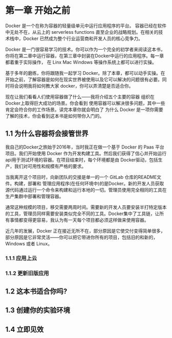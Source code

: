 # 第一章 开始之前

Docker 是一个在称为容器的轻量级单元中运行应用程序的平台。
容器已经在软件中无处不在，从云上的 serverless functions 直至企业的战略规划。在相关的技术栈中，Docker 已然成为整个行业运营商和开发人员的核心竞争力。

Docker 是一门很容易学习的技术。你可以作为一个完全的初学者来阅读这本书，你将在第二章中运行容器，在第三章中封装在Docker中运行的应用程序。每一章都着重于实际操作，
在 Linx Mac Windows 等操作系统上都可以进行实操。

基于多年的磨练，你将跟随我一起学习 Docker。除了本章，都可以动手实操。在开始之前，了解容器是如何在现实世界被使用以及它可以解决的问题很有必要。同时将会说明我将如何教大家 docker，你可以弄清楚是否适合你。

现在让我们看看人们使用容器做了什么——我将介绍五个主要的容器
组织在Docker上取得巨大成功的场景。你会看到
使用容器可以解决很多问题，其中一些肯定会符合你的工作场景。读完本章你就会明白了
为什么 Docker 是一项你需要了解的技术，你会看到这本书是如何带你入门的。

## 1.1 为什么容器将会接管世界

我自己的Docker之旅始于2016年，当时我正在做一个基于 Docker 的 Paas 平台项目。我们开始使用 Docker 作为开发构建工具。然后我们获得了信心并开始运行 api用于测试环境的容器。在项目结束时，每个环境都是由 Docker驱动，包括生产，我们对可用性和规模有严格的要求。

当我离开这个项目时，向新团队的交接是单一的一个 GitLab 仓库的README文件。构建，部署和
管理应用程序(在任何环境中)的是Docker。新的开发人员获取源代码通过运行一个命令来构建和运行本地的一切。管理员使用完全相同的工具在生产集群中部署和管理容器。
 
通常这种规模的项目，移交需要两周时间。需要新的开发人员要安装半打特定版本的工具，管理员同样需要安装类似完全不同的工具。Docker集中了工具链，让所有事情都变得更容易，我认为有一天每个项目都必须这样做来使用容器。

近几年的发展，Docker 正在接近无所不在，部分原因是它使交付变得简单很多，部分原因是它非常灵活——你可以把它带进你所有的项目，包括旧的和新的，Windows 或者 Linux。

### 1.1.1 应用上云

### 1.1.2 更新旧版应用
## 1.2 这本书适合你吗?

## 1.3 创建你的实验环境


## 1.4 立即见效